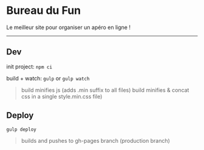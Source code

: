 # Bureau du Fun
Le meilleur site pour organiser un apéro en ligne !

---

## Dev
init project: `npm ci`

build + watch: `gulp` or `gulp watch`
> build minifies js (adds .min suffix to all files)
> build minifies & concat css in a single style.min.css file)

## Deploy
`gulp deploy`
> builds and pushes to gh-pages branch (production branch)
